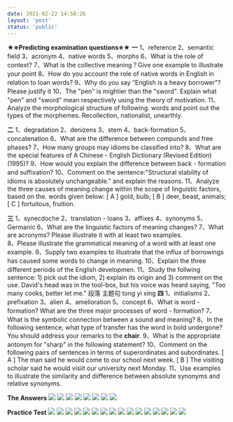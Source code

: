 ```yaml
---
date: 2021-02-22 14:58:26
layout: 'post'
status: 'public'
---
```


**★※Predicting examination questions※★**
**一**
1、reference
2、semantic field
3、acronym
4、native words
5、morphs
6、What is the role of context?
7、What is the collective meaning？Give one example to illustrate your point 
8、How do you account the role of native words in English in relation to loan words?
9、Why do you say “English is a heavy borrower”? Please justify it 
10、The "pen" is mightier than the "sword". Explain what "pen" and "sword" mean respectively using the theory of motivation.
11、Analyze the morphological structure of following. words and point out the types of the morphemes. Recollection, nationalist, unearthly.

**二**
1、degradation
2、denizens
3、stem
4、back-formation
5、concatenation
6、What are the difference between compunds and free phases?
7、How many groups may idioms be classified into?
8、What are the special features of A Chinese - English Dictionary (Revised Edition) (1995)?
9、How would you explain the difference between back - formation and suffixation?
10、Comment on the sentence:"Structural stability of idioms is absolutely unchangeable." and explain the reasons.
11、Analyze the three causes of meaning change within the scope of linguistic factors, based on the. words given below:
[ A ] gold, bulb;
[ B ] deer, beast, animals;
[ C ] fortuitous, fruition.

**三**
1、synecdoche
2、translation - loans
3、affixes
4、synonyms
5、Germanic
6、What are the linguistic factors of meaning changes?
7、What are acronyms? Please illustrate it with at least two examples.  
8、Please illustrate the grammatical meaning of a word with at least one example.
9、Supply two examples to illustrate that the influx of borrowings has caused some words to change in meaning.
10、Explain the three different periods of the English developmen.
11、Study the follwing sentence: 1) pick out the idiom, 2) explain its origin and 3) comment on the use.
David's head was in the tool-box, but his voice was heard saying, "Too many cooks, better let me."
段落 主题句 tong yi xing
**四**
1、initialisms
2、prefixation
3、alien
4、amelioration
5、concept
6、What is word - formation? What are the three major processes of word - formation?
7、What is the symbolic connection between a sound and meaning?
8、In the following sentence, what type of transfer has the word in bold undergone? 
You should address your remarks to the **chair**.
9、What is the appropriate antonym for "sharp" in the following statement?
10、Comment on the following pairs of sentences in terms of superordinates and subordinates.
[ A ] The man said he would come to our school next week.
[ B ] The visiting scholar said he would visiit our university next Monday.
11、Use examples to illustrate the similarity and diifference between absolute synonyms and relative synonyms.

**The Answers**
![](https://inz.oss-cn-beijing.aliyuncs.com/Images/Lexicology%20answers%20/0001.jpg)
![](https://inz.oss-cn-beijing.aliyuncs.com/Images/Lexicology%20answers%20/0002.jpg)
![](https://inz.oss-cn-beijing.aliyuncs.com/Images/Lexicology%20answers%20/0003.jpg)
![](https://inz.oss-cn-beijing.aliyuncs.com/Images/Lexicology%20answers%20/0004.jpg)
![](https://inz.oss-cn-beijing.aliyuncs.com/Images/Lexicology%20answers%20/0005.jpg)
![](https://inz.oss-cn-beijing.aliyuncs.com/Images/Lexicology%20answers%20/0006.jpg)
![](https://inz.oss-cn-beijing.aliyuncs.com/Images/Lexicology%20answers%20/0007.jpg)
![](https://inz.oss-cn-beijing.aliyuncs.com/Images/Lexicology%20answers%20/0008.jpg)

**Practice Test**
![](https://inz.oss-cn-beijing.aliyuncs.com/Images/Practice%20test/0001.jpg)
![](https://inz.oss-cn-beijing.aliyuncs.com/Images/Practice%20test/0002.jpg)
![](https://inz.oss-cn-beijing.aliyuncs.com/Images/Practice%20test/0003.jpg)
![](https://inz.oss-cn-beijing.aliyuncs.com/Images/Practice%20test/0004.jpg)
![](https://inz.oss-cn-beijing.aliyuncs.com/Images/Practice%20test/0005.jpg)
![](https://inz.oss-cn-beijing.aliyuncs.com/Images/Practice%20test/0006.jpg)
![](https://inz.oss-cn-beijing.aliyuncs.com/Images/Practice%20test/0007.jpg)
![](https://inz.oss-cn-beijing.aliyuncs.com/Images/Practice%20test/0008.jpg)
![](https://inz.oss-cn-beijing.aliyuncs.com/Images/Practice%20test/0009.jpg)
![](https://inz.oss-cn-beijing.aliyuncs.com/Images/Practice%20test/0010.jpg)
![](https://inz.oss-cn-beijing.aliyuncs.com/Images/Practice%20test/0011.jpg)
![](https://inz.oss-cn-beijing.aliyuncs.com/Images/Practice%20test/0012.jpg)
![](https://inz.oss-cn-beijing.aliyuncs.com/Images/Practice%20test/0013.jpg)
![](https://inz.oss-cn-beijing.aliyuncs.com/Images/Practice%20test/0014.jpg)
![](https://inz.oss-cn-beijing.aliyuncs.com/Images/Practice%20test/0015.jpg)
![](https://inz.oss-cn-beijing.aliyuncs.com/Images/Practice%20test/0016.jpg)
